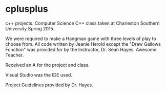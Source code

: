 # cplusplus
c++ projects.
Computer Science C++ class taken at Charleston Southern University Spring 2015. 

We were required to make a Hangman game with three levels of play to choose from. All code written by Jeanie Herold except the "Draw Gallows Function" was provided for by the Instructor, Dr. Sean Hayes. Awesome Teacher. 

Received an A for the project and class. 

Visual Studio was the IDE used. 

Project Guidelines provided by Dr. Hayes. 
